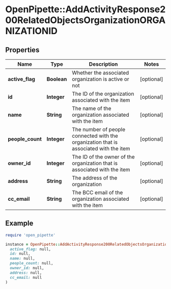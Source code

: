 # OpenPipette::AddActivityResponse200RelatedObjectsOrganizationORGANIZATIONID

## Properties

| Name | Type | Description | Notes |
| ---- | ---- | ----------- | ----- |
| **active_flag** | **Boolean** | Whether the associated organization is active or not | [optional] |
| **id** | **Integer** | The ID of the organization associated with the item | [optional] |
| **name** | **String** | The name of the organization associated with the item | [optional] |
| **people_count** | **Integer** | The number of people connected with the organization that is associated with the item | [optional] |
| **owner_id** | **Integer** | The ID of the owner of the organization that is associated with the item | [optional] |
| **address** | **String** | The address of the organization | [optional] |
| **cc_email** | **String** | The BCC email of the organization associated with the item | [optional] |

## Example

```ruby
require 'open_pipette'

instance = OpenPipette::AddActivityResponse200RelatedObjectsOrganizationORGANIZATIONID.new(
  active_flag: null,
  id: null,
  name: null,
  people_count: null,
  owner_id: null,
  address: null,
  cc_email: null
)
```

